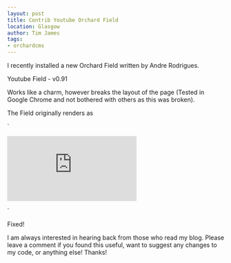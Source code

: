 ```yaml
---
layout: post
title: Contrib Youtube Orchard Field
location: Glasgow
author: Tim James
tags:
- orchardcms
---
```


I recently installed a new Orchard Field written by Andre Rodrigues.

Youtube Field - v0.91

Works like a charm, however breaks the layout of the page (Tested in Google Chrome and not bothered with others as this was broken).

The Field originally renders as

`<div class="youtube-field">
    <iframe 
        width="@Model.ContentField.Width" 
        height="@Model.ContentField.Height" 
        src="http://.../@Model.ContentField.Identifier?hd=1" 
        frameborder="0" 
        allowfullscreen />
</div>`

Which breaks the layout. So I updated it to:

`<div class="youtube-field">
    <iframe 
        width="@Model.ContentField.Width" 
        height="@Model.ContentField.Height" 
        src="http://.../@Model.ContentField.Identifier?hd=1" 
        frameborder="0"
        allowfullscreen="true"></iframe>
</div>`

Fixed!

I am always interested in hearing back from those who read my blog. Please leave a comment if you found this useful, want to suggest any changes to my code, or anything else! Thanks!